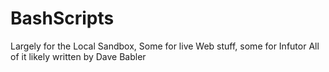 # BashScripts
Largely for the Local Sandbox, Some for live Web stuff, some for Infutor
All of it likely written by Dave Babler
